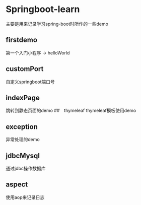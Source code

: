 # Springboot-learn
主要是用来记录学习spring-boot时所作的一些demo
## firstdemo
第一个入门小程序 -> helloWorld
## customPort
自定义springboot端口号
## indexPage
跳转到静态页面的demo
##　thymeleaf
thymeleaf模板使用demo
## exception
异常处理的demo
## jdbcMysql
通过jdbc操作数据库
## aspect
使用aop来记录日志



